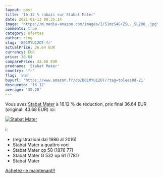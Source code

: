 ```yaml
---
layout: post
title: '16.12 % rabais sur Stabat Mater'
date: 2021-01-13 08:35:14
image: 'https://m.media-amazon.com/images/I/51mzS4G+ZSL._SL200_.jpg'
comments: true
category: ofertas
author: ring
slug: 'B01MYU12OT-fr'
actualPrice: 36.64 EUR
currency: EUR
price: 36.64
comparePrice: 43.68 EUR
prodname: 'Stabat Mater'
country: 'fr'
flag: '🇫🇷'
buyurl: 'https://www.amazon.fr/dp/B01MYU12OT/?tag=tolees0d-21'
descuento: '16.12'
average: '35.28'
---
```


Vous avez [Stabat Mater](https://www.amazon.fr/dp/B01MYU12OT/?tag=tolees0d-21)  à  16.12 % de réduction, prix final  36.64 EUR (original: 43.68 EUR) ici:

[![Stabat Mater](https://m.media-amazon.com/images/I/51mzS4G+ZSL._SL200_.jpg)](https://www.amazon.fr/dp/B01MYU12OT/?tag=tolees0d-21)

ℹ️:

- (registrazioni dal 1986 al 2016)
- Stabat Mater a quattro voci
- Stabat Mater op 58 (1876 77)
- Stabat Mater G 532 op 61 (1781)
- Stabat Mater

[Achetez-le maintenant!!](https://www.amazon.fr/dp/B01MYU12OT/?tag=tolees0d-21)
